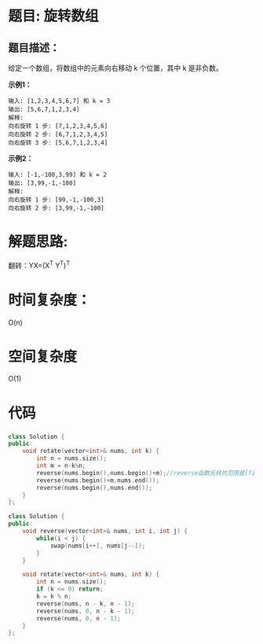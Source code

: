 # 题目: 旋转数组

## 题目描述：
给定一个数组，将数组中的元素向右移动 k 个位置，其中 k 是非负数。

**示例1：**
 ```
输入: [1,2,3,4,5,6,7] 和 k = 3
输出: [5,6,7,1,2,3,4]
解释:
向右旋转 1 步: [7,1,2,3,4,5,6]
向右旋转 2 步: [6,7,1,2,3,4,5]
向右旋转 3 步: [5,6,7,1,2,3,4]
 ```

**示例2：**
 ```
输入: [-1,-100,3,99] 和 k = 2
输出: [3,99,-1,-100]
解释: 
向右旋转 1 步: [99,-1,-100,3]
向右旋转 2 步: [3,99,-1,-100]
 ```

# 解题思路:
  翻转：YX=(X<sup>T</sup> Y<sup>T</sup>)<sup>T</sup>
# 时间复杂度：
O(n)
# 空间复杂度
 O(1)
# 代码
###  
```c++
class Solution {
public:
    void rotate(vector<int>& nums, int k) {
        int n = nums.size();
        int m = n-k%n;
        reverse(nums.begin(),nums.begin()+m);//reverse函数反转的范围是[first,last)
        reverse(nums.begin()+m,nums.end());
        reverse(nums.begin(),nums.end());
    }
};
```

```c++
class Solution {
public:
    void reverse(vector<int>& nums, int i, int j) {
        while(i < j) {
            swap(nums[i++], nums[j--]);
        }
    }

    void rotate(vector<int>& nums, int k) {
        int n = nums.size();
        if (k <= 0) return;
        k = k % n;
        reverse(nums, n - k, n - 1);
        reverse(nums, 0, n - k - 1);
        reverse(nums, 0, n - 1);
    }
};
```

